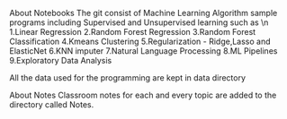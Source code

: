 About Notebooks
The git consist of Machine Learning Algorithm sample programs including Supervised and Unsupervised learning such as \n
  1.Linear Regression
  2.Random Forest Regression
  3.Random Forest Classification
  4.Kmeans Clustering
  5.Regularization - Ridge,Lasso and ElasticNet
  6.KNN imputer
  7.Natural Language Processing
  8.ML Pipelines
  9.Exploratory Data Analysis
  
All the data used for the programming are kept in data directory

About Notes
Classroom notes for each and every topic are added to the directory called Notes.
